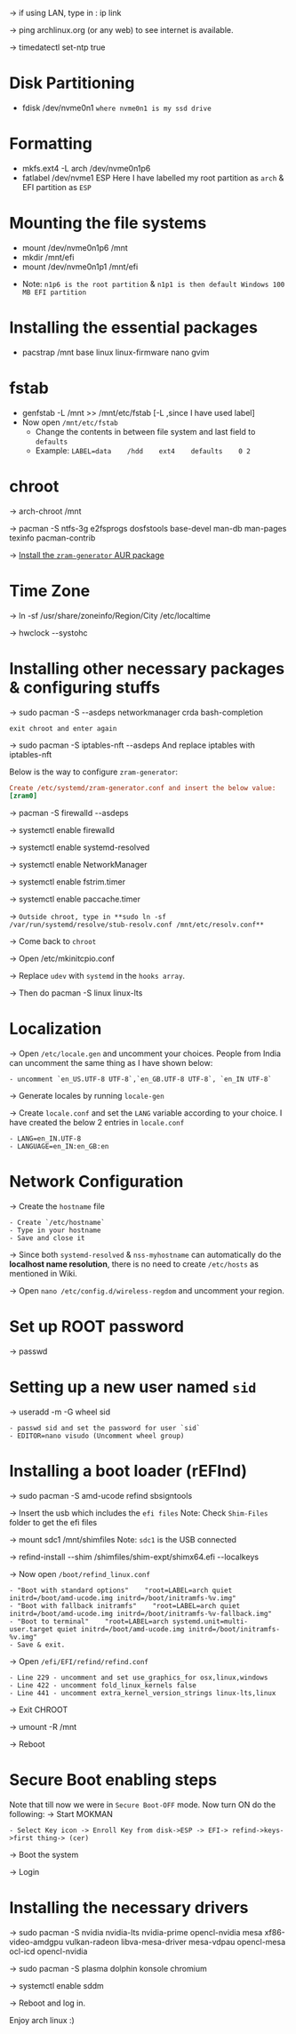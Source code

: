-> if using LAN, type in : ip link

-> ping archlinux.org (or any web) to see internet is available. 

-> timedatectl set-ntp true

# Disk Partitioning
* fdisk /dev/nvme0n1    `where nvme0n1 is my ssd drive`

# Formatting
* mkfs.ext4 -L arch /dev/nvme0n1p6
* fatlabel /dev/nvme1 ESP
Here I have labelled my root partition as `arch` & EFI partition as `ESP`

# Mounting the file systems
* mount /dev/nvme0n1p6 /mnt
* mkdir /mnt/efi
* mount /dev/nvme0n1p1 /mnt/efi
- Note: `n1p6 is the root partition` & `n1p1 is then default Windows 100 MB EFI partition`

# Installing the essential packages
* pacstrap /mnt base linux linux-firmware nano gvim

# fstab
* genfstab -L /mnt >> /mnt/etc/fstab  [-L ,since I have used label]
* Now open `/mnt/etc/fstab` 
    - Change the contents in between file system and last field to `defaults`
    - Example: `LABEL=data    /hdd    ext4    defaults    0 2 `
    
# chroot
-> arch-chroot /mnt

-> pacman -S ntfs-3g e2fsprogs dosfstools base-devel man-db man-pages texinfo pacman-contrib

-> [Install the `zram-generator` AUR package](https://aur.archlinux.org/packages/zram-generator/)

# Time Zone

-> ln -sf /usr/share/zoneinfo/Region/City /etc/localtime

-> hwclock --systohc

# Installing other necessary packages & configuring stuffs

-> sudo pacman -S --asdeps networkmanager crda bash-completion 

`exit chroot and enter again`

-> sudo pacman -S iptables-nft --asdeps And replace iptables with iptables-nft

Below is the way to configure `zram-generator`:
    
```ini
Create /etc/systemd/zram-generator.conf and insert the below value:
[zram0]
```

-> pacman -S firewalld --asdeps

-> systemctl enable firewalld

-> systemctl enable systemd-resolved

-> systemctl enable NetworkManager

-> systemctl enable fstrim.timer

-> systemctl enable paccache.timer

-> `Outside chroot, type in **sudo ln -sf /var/run/systemd/resolve/stub-resolv.conf /mnt/etc/resolv.conf**`

-> Come back to `chroot`

-> Open /etc/mkinitcpio.conf

-> Replace `udev` with `systemd` in the `hooks array`.

-> Then do pacman -S linux linux-lts

# Localization

-> Open `/etc/locale.gen` and uncomment your choices. People from India can uncomment the same thing as I have shown below:

    - uncomment `en_US.UTF-8 UTF-8`,`en_GB.UTF-8 UTF-8`, `en_IN UTF-8`
 
-> Generate locales by running `locale-gen`

-> Create `locale.conf` and set the `LANG` variable according to your choice. I have created the below 2 entries in `locale.conf`

    - LANG=en_IN.UTF-8
    - LANGUAGE=en_IN:en_GB:en
   
# Network Configuration

-> Create the `hostname` file

    - Create `/etc/hostname`
    - Type in your hostname
    - Save and close it

-> Since both `systemd-resolved` & `nss-myhostname` can automatically do the **localhost name resolution**, there is no need to create `/etc/hosts` as mentioned in Wiki.

-> Open `nano /etc/config.d/wireless-regdom` and uncomment your region.

# Set up ROOT password

-> passwd

# Setting up a new user named `sid`

-> useradd -m -G wheel sid

    - passwd sid and set the password for user `sid`
    - EDITOR=nano visudo (Uncomment wheel group)

# Installing a boot loader (rEFInd)

-> sudo pacman -S amd-ucode refind sbsigntools

-> Insert the usb which includes the `efi files`     Note: Check `Shim-Files` folder to get the efi files

-> mount sdc1 /mnt/shimfiles                       Note: `sdc1` is the USB connected

-> refind-install --shim /shimfiles/shim-expt/shimx64.efi --localkeys

-> Now open `/boot/refind_linux.conf`

    - "Boot with standard options"    "root=LABEL=arch quiet initrd=/boot/amd-ucode.img initrd=/boot/initramfs-%v.img"
    - "Boot with fallback initramfs"    "root=LABEL=arch quiet initrd=/boot/amd-ucode.img initrd=/boot/initramfs-%v-fallback.img"
    - "Boot to terminal"    "root=LABEL=arch systemd.unit=multi-user.target quiet initrd=/boot/amd-ucode.img initrd=/boot/initramfs-%v.img"
    - Save & exit.
-> Open `/efi/EFI/refind/refind.conf`

    - Line 229 - uncomment and set use_graphics_for osx,linux,windows
    - Line 422 - uncomment fold_linux_kernels false
    - Line 441 - uncomment extra_kernel_version_strings linux-lts,linux

-> Exit CHROOT

-> umount -R /mnt

-> Reboot

# Secure Boot enabling steps

Note that till now we were in `Secure Boot-OFF` mode. Now turn ON do the following:
-> Start MOKMAN

    - Select Key icon -> Enroll Key from disk->ESP -> EFI-> refind->keys->first thing-> (cer)

-> Boot the system

-> Login

# Installing the necessary drivers

-> sudo pacman -S nvidia nvidia-lts nvidia-prime opencl-nvidia mesa xf86-video-amdgpu vulkan-radeon libva-mesa-driver mesa-vdpau opencl-mesa ocl-icd opencl-nvidia

-> sudo pacman -S plasma dolphin konsole chromium

-> systemctl enable sddm

-> Reboot and log in. 

Enjoy arch linux :)









